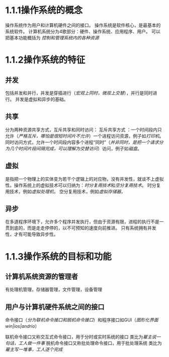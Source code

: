 # 1.1.1操作系统的概念

操作系统作为用户和计算机硬件之间的接口。
操作系统是软件核心，是最基本的系统软件。
计算机系统分为4歌部分：硬件、操作系统、应用程序、用户。
可以把基本功能概括为 *控制和管理系统内的各种资源*

# 1.1.2操作系统的特征

## 并发
包括并发和并行，并发是穿插进行（*宏观上同时，微观上交替*），并行是同时进行。
并发是虚拟和异步的基础。
## 共享
分为两种资源共享方式，互斥共享和同时访问：
	 互斥共享方式 ：一个时间段内只允许（*严格互斥，哪怕是很短时间片不允许*）一个进程访问资源，例子如*打印机*。
	同时访问方式，允许一个时间段内容多个进程“同时”（*并非同时，是把一个请求分为几个时间片段间隔完成，可以理解为交替访问*）访问，例子如*磁盘*。
## 虚拟
是指把一个物理上的实体变为若干个逻辑上的对应物，没有并发性，就谈不上虚拟性。操作系统上的虚拟技术可以归纳为：*时分复用技术*和*空分复用技术*。
时分复用技术，例如*虚拟处理机*，
空分复用技术，例如*虚拟存储器*，

## 异步
在多道程序环境下，允许多个程序并发执行，但由于资源有限，进程的执行不是一贯到底的，而是走走停停的，以不可预知的速度向前推进。
只有系统拥有并发性，才有可能导致异步性。

# 1.1.3操作系统的目标和功能

## 计算机系统资源的管理者
有处理机管理，存储器管理，文件管理，设备管理
## 用户与计算机硬件系统之间的接口
命令接口（*分为联机命令接口和脱机命令接口*）和程序接口如GUI（*图形化界面win|ios|andrio*）

联机命令接口又称交互式命令接口，用于分时或实时系统的接口
类比为*雇主说一句话，工人做一件事*
脱机命令接口又称批处理命令接口，用于批处理系统
类比为*雇主写一堆事，工人逐个完成*